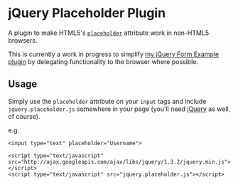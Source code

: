 jQuery Placeholder Plugin
=========================

A plugin to make HTML5's [`placeholder`][placeholder_spec] attribute work in non-HTML5 
browsers.

This is currently a work in progress to simplify [my jQuery Form Example plugin][jquery_example]
by delegating functionality to the browser where possible.

  [placeholder_spec]: http://www.whatwg.org/specs/web-apps/current-work/multipage/common-input-element-attributes.html#the-placeholder-attribute
  [jquery_example]: http://github.com/mudge/jquery_example

Usage
-----

Simply use the `placeholder` attribute on your `input` tags and include 
`jquery.placeholder.js` somewhere in your page (you'll need [jQuery][jquery] as well, of course).

e.g.

    <input type="text" placeholder="Username">
    
    <script type="text/javascript" src="http://ajax.googleapis.com/ajax/libs/jquery/1.3.2/jquery.min.js"></script>
    <script type="text/javascript" src="jquery.placeholder.js"></script>

  [jquery]: http://jquery.com/